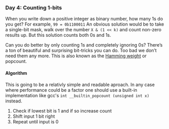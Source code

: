### Day 4: Counting 1-bits
When you write down a positive integer as binary number, how many 1s do you get? For example, `99 = 0b1100011`
An obvious solution would be to take a single-bit mask, walk over the number `X & (1 << k)` and count non-zero results up. But this solution counts both 0s and 1s.

Can you do better by only counting 1s and completely ignoring 0s? There’s a ton of beautiful and surprising bit-tricks you can do. Too bad we don’t need them any more.
This is also known as the [Hamming weight](https://en.wikipedia.org/wiki/Hamming_weight) or popcount.

#### Algorithm
This is going to be a relativly simple and readable aproach.
In any case where performance could be a factor one should use a built-in implementation like gcc's `int __builtin_popcount (unsigned int x)` instead.

1. Check if lowest bit is 1 and if so increase count
2. Shift input 1 bit right
3. Repeat until input is 0
